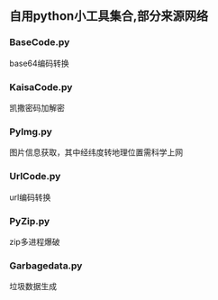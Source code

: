 自用python小工具集合,部分来源网络
-----------------------------
### BaseCode.py
base64编码转换

### KaisaCode.py
凯撒密码加解密

### PyImg.py
图片信息获取，其中经纬度转地理位置需科学上网

### UrlCode.py
url编码转换

### PyZip.py
zip多进程爆破

### Garbagedata.py
垃圾数据生成
